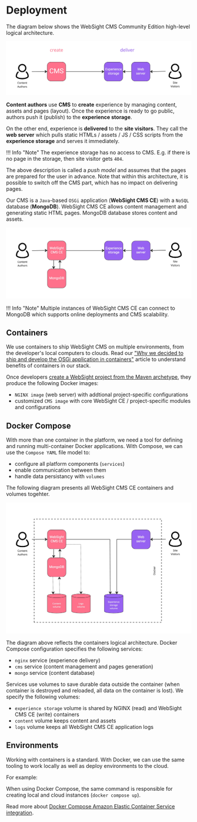 # Deployment
The diagram below shows the WebSight CMS Community Edition high-level logical architecture. 

![WebSight - logical architecture](logical-architecture.jpg)

**Content authors** use **CMS** to **create** experience by managing content, assets and pages (layout). Once the experience is ready to go public, authors push it (publish) to the **experience storage**. 

On the other end, experience is **delivered** to the **site visitors**. They call the **web server** which pulls static HTMLs / assets / JS / CSS scripts from the **experience storage** and serves it immediately.

!!! Info "Note" 
        The experience storage has no access to CMS. E.g. if there is no page in the storage, then site visitor gets `404`.

The above description is called a *push model* and assumes that the pages are prepared for the user in advance. Note that within this architecture, it is possible to switch off the CMS part, which has no impact on delivering pages.

Our CMS is a `Java`-based `OSGi` application (**WebSight CMS CE**) with a `NoSQL` database (**MongoDB**). WebSight CMS CE allows content management and generating static HTML pages. MongoDB database stores content and assets. 

![WebSight - logical architecture with MongoDB](logical-architecture-detailed.jpg)

!!! Info "Note"
        Multiple instances of WebSight CMS CE can connect to MongoDB which supports online deployments and CMS scalability.

## Containers
We use containers to ship WebSight CMS on multiple environments, from the developer's local computers to clouds. Read our ["Why we decided to ship and develop the OSGi application in containers"](https://www.websight.io/blog/2022/shipping-and-developing-osgi-application-in-container/) article to understand benefits of containers in our stack.

Once developers [create a WebSight project from the Maven archetype](https://www.websight.io/docs/developers/create-and-develop-project/), they produce the following Docker images:

- `NGINX image` (web server) with addtional project-specific configurations
- customized `CMS image` with core WebSight CE / project-specific modules and configurations

## Docker Compose
With more than one container in the platform, we need a tool for defining and running multi-container Docker applications. With Compose, we can use the `Compose YAML` file model to:

- configure all platform components (`services`)
- enable communication between them
- handle data persistancy with `volumes`

The following diagram presents all WebSight CMS CE containers and volumes togehter.

![WebSight - logical architecture](logical-architecture-containers.jpg)

The diagram above reflects the containers logical architecture. Docker Compose configuration specifies the following services:

- `nginx` service (experience delivery)
- `cms` service (content management and pages generation)
- `mongo` service (content database)

Services use volumes to save durable data outside the container (when container is destroyed and reloaded, all data on the container is lost). We specify the following  volumes:

- `experience storage` volume is shared by NGINX (read) and WebSight CMS CE (write) containers
- `content` volume keeps content and assets
- `logs` volume keeps all WebSight CMS CE application logs

## Environments

Working with containers is a standard. With Docker, we can use the same tooling to work locally as well as deploy environments to the cloud.

For example:

When using Docker Compose, the same command is responsible for creating local and cloud instances (`docker compose up`). 

Read more about [Docker Compose Amazon Elastic Container Service integration](./aws/).